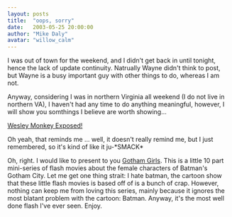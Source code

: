 ```yaml
---
layout: posts
title:  "oops, sorry"
date:   2003-05-25 20:00:00
author: "Mike Daly"
avatar: "willow_calm"
---
```

I was out of town for the weekend, and I didn't get back in until tonight, hence the lack of update continuity. Natrually Wayne didn't think to post, but Wayne is a busy important guy with other things to do, whereas I am not.

 Anyway, considering I was in northern Virginia all weekend (I do not live in northern VA), I haven't had any time to do anything meaningful, however, I will show you somthings I believe are worth showing...

 [Wesley Monkey Exposed!](https://content.duelingmonkeys.com/gallery/wesley/wesley.jpg)

 Oh yeah, that reminds me ... well, it doesn't really remind me, but I just remembered, so it's kind of like it ju-&#42;SMACK&#42;

 Oh, right. I would like to present to you [Gotham Girls](http://www2.warnerbros.com/web/gothamgirls/home.jsp). This is a little 10 part mini-series of flash movies about the female characters of Batman's Gotham City. Let me get one thing strait: I hate batman, the cartoon show that these little flash movies is based off of is a bunch of crap. However, nothing can keep me from loving this series, mainly because it ignores the most blatant problem with the cartoon: Batman. Anyway, it's the most well done flash I've ever seen. Enjoy.